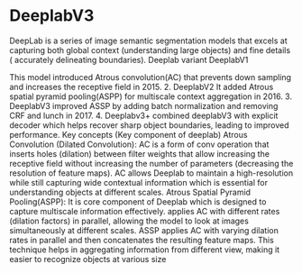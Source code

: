 # DeeplabV3

DeepLab is a series of image semantic segmentation models that excels at capturing both global context (understanding large objects) and fine details ( accurately delineating boundaries).
Deeplab variant
DeeplabV1

This model introduced Atrous convolution(AC) that prevents down sampling and increases the receptive field in 2015.
2. DeeplabV2
It added Atrous spatial pyramid pooling(ASPP) for multiscale context aggregation in 2016.
3. DeeplabV3
improved ASSP by adding batch normalization and removing CRF and lunch in 2017.
4. Deeplabv3+
combined deeplabV3 with explicit decoder which helps recover sharp object boundaries, leading to improved performance.
Key concepts (Key component of deeplab)
Atrous Convolution (Dilated Convolution): AC is a form of conv operation that inserts holes (dilation) between filter weights that allow increasing the receptive field without increasing the number of parameters (decreasing the resolution of feature maps).
AC allows Deeplab to maintain a high-resolution while still capturing wide contextual information which is essential for understanding objects at different scales.
Atrous Spatial Pyramid Pooling(ASPP): It is core component of Deeplab which is designed to capture multiscale information effectively.
applies AC with different rates (dilation factors) in parallel, allowing the model to look at images simultaneously at different scales.
ASSP applies AC with varying dilation rates in parallel and then concatenates the resulting feature maps. This technique helps in aggregating information from different view, making it easier to recognize objects at various size
